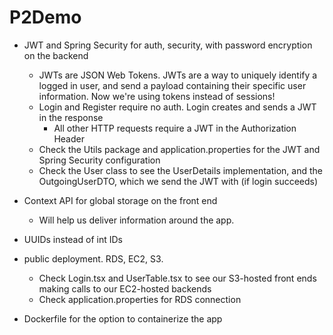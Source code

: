 # P2Demo

- JWT and Spring Security for auth, security, with password encryption on the backend

  - JWTs are JSON Web Tokens. JWTs are a way to uniquely identify a logged in user, and send a payload containing their specific user information. Now we're using tokens instead of sessions! 
  - Login and Register require no auth. Login creates and sends a JWT in the response
    - All other HTTP requests require a JWT in the Authorization Header
  - Check the Utils package and application.properties for the JWT and Spring Security configuration
  - Check the User class to see the UserDetails implementation, and the OutgoingUserDTO, which we send the JWT with (if login succeeds)
    
- Context API for global storage on the front end
  - Will help us deliver information around the app.
 
- UUIDs instead of int IDs

- public deployment. RDS, EC2, S3.
  - Check Login.tsx and UserTable.tsx to see our S3-hosted front ends making calls to our EC2-hosted backends
  - Check application.properties for RDS connection

- Dockerfile for the option to containerize the app 
